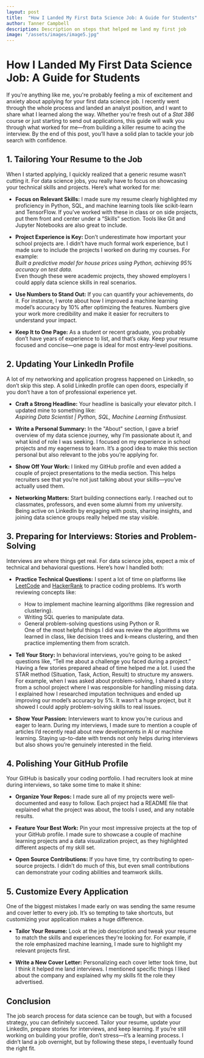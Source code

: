 ```yaml
---
layout: post
title:  "How I Landed My First Data Science Job: A Guide for Students"
author: Tanner Campbell
description: Description on steps that helped me land my first job   
image: "/assets/images/image5.jpg"
---
```


# How I Landed My First Data Science Job: A Guide for Students

If you're anything like me, you're probably feeling a mix of excitement and anxiety about applying for your first data science job. I recently went through the whole process and landed an analyst position, and I want to share what I learned along the way. Whether you're fresh out of a *Stat 386* course or just starting to send out applications, this guide will walk you through what worked for me—from building a killer resume to acing the interview. By the end of this post, you’ll have a solid plan to tackle your job search with confidence.

## 1. Tailoring Your Resume to the Job

When I started applying, I quickly realized that a generic resume wasn’t cutting it. For data science jobs, you really have to focus on showcasing your technical skills and projects. Here’s what worked for me:

- **Focus on Relevant Skills:** I made sure my resume clearly highlighted my proficiency in Python, SQL, and machine learning tools like scikit-learn and TensorFlow. If you've worked with these in class or on side projects, put them front and center under a “Skills” section. Tools like Git and Jupyter Notebooks are also great to include.
  
- **Project Experience is Key:** Don’t underestimate how important your school projects are. I didn’t have much formal work experience, but I made sure to include the projects I worked on during my courses. For example:  
  *Built a predictive model for house prices using Python, achieving 95% accuracy on test data.*  
  Even though these were academic projects, they showed employers I could apply data science skills in real scenarios.
  
- **Use Numbers to Stand Out:** If you can quantify your achievements, do it. For instance, I wrote about how I improved a machine learning model’s accuracy by 10% after optimizing the features. Numbers give your work more credibility and make it easier for recruiters to understand your impact.
  
- **Keep It to One Page:** As a student or recent graduate, you probably don’t have years of experience to list, and that’s okay. Keep your resume focused and concise—one page is ideal for most entry-level positions.

## 2. Updating Your LinkedIn Profile

A lot of my networking and application progress happened on LinkedIn, so don’t skip this step. A solid LinkedIn profile can open doors, especially if you don’t have a ton of professional experience yet.

- **Craft a Strong Headline:** Your headline is basically your elevator pitch. I updated mine to something like:  
  *Aspiring Data Scientist | Python, SQL, Machine Learning Enthusiast.*

- **Write a Personal Summary:** In the "About" section, I gave a brief overview of my data science journey, why I’m passionate about it, and what kind of role I was seeking. I focused on my experience in school projects and my eagerness to learn. It’s a good idea to make this section personal but also relevant to the jobs you’re applying for.

- **Show Off Your Work:** I linked my GitHub profile and even added a couple of project presentations to the media section. This helps recruiters see that you’re not just talking about your skills—you’ve actually used them.

- **Networking Matters:** Start building connections early. I reached out to classmates, professors, and even some alumni from my university. Being active on LinkedIn by engaging with posts, sharing insights, and joining data science groups really helped me stay visible.

## 3. Preparing for Interviews: Stories and Problem-Solving

Interviews are where things get real. For data science jobs, expect a mix of technical and behavioral questions. Here’s how I handled both:

- **Practice Technical Questions:** I spent a lot of time on platforms like [LeetCode](https://www.leetcode.com) and [HackerRank](https://www.hackerrank.com) to practice coding problems. It’s worth reviewing concepts like:
  - How to implement machine learning algorithms (like regression and clustering).
  - Writing SQL queries to manipulate data.
  - General problem-solving questions using Python or R.  
  One of the most helpful things I did was review the algorithms we learned in class, like decision trees and k-means clustering, and then practice implementing them from scratch.

- **Tell Your Story:** In behavioral interviews, you’re going to be asked questions like, “Tell me about a challenge you faced during a project.” Having a few stories prepared ahead of time helped me a lot. I used the STAR method (Situation, Task, Action, Result) to structure my answers.  
  For example, when I was asked about problem-solving, I shared a story from a school project where I was responsible for handling missing data. I explained how I researched imputation techniques and ended up improving our model’s accuracy by 5%. It wasn’t a huge project, but it showed I could apply problem-solving skills to real issues.

- **Show Your Passion:** Interviewers want to know you’re curious and eager to learn. During my interviews, I made sure to mention a couple of articles I’d recently read about new developments in AI or machine learning. Staying up-to-date with trends not only helps during interviews but also shows you’re genuinely interested in the field.

## 4. Polishing Your GitHub Profile

Your GitHub is basically your coding portfolio. I had recruiters look at mine during interviews, so take some time to make it shine:

- **Organize Your Repos:** I made sure all of my projects were well-documented and easy to follow. Each project had a README file that explained what the project was about, the tools I used, and any notable results.

- **Feature Your Best Work:** Pin your most impressive projects at the top of your GitHub profile. I made sure to showcase a couple of machine learning projects and a data visualization project, as they highlighted different aspects of my skill set.

- **Open Source Contributions:** If you have time, try contributing to open-source projects. I didn’t do much of this, but even small contributions can demonstrate your coding abilities and teamwork skills.

## 5. Customize Every Application

One of the biggest mistakes I made early on was sending the same resume and cover letter to every job. It’s so tempting to take shortcuts, but customizing your application makes a huge difference.

- **Tailor Your Resume:** Look at the job description and tweak your resume to match the skills and experiences they’re looking for. For example, if the role emphasized machine learning, I made sure to highlight my relevant projects first.

- **Write a New Cover Letter:** Personalizing each cover letter took time, but I think it helped me land interviews. I mentioned specific things I liked about the company and explained why my skills fit the role they advertised.

## Conclusion

The job search process for data science can be tough, but with a focused strategy, you can definitely succeed. Tailor your resume, update your LinkedIn, prepare stories for interviews, and keep learning. If you’re still working on building your profile, don’t stress—it’s a learning process. I didn’t land a job overnight, but by following these steps, I eventually found the right fit.



